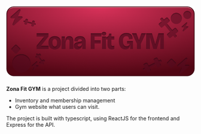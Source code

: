 <div align="center">
  <h1>
    <img src="./public/zonafit.png"/>
  </h1>
</div>

**Zona Fit GYM** is a project divided into two parts:

- Inventory and membership management
- Gym website what users can visit.

The project is built with typescript, using ReactJS for the frontend and Express for the API.
